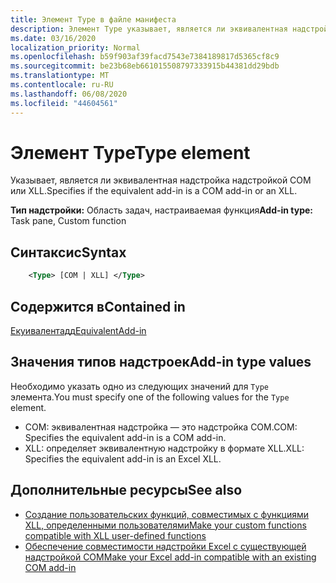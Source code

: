 ```yaml
---
title: Элемент Type в файле манифеста
description: Элемент Type указывает, является ли эквивалентная надстройка надстройкой COM или XLL.
ms.date: 03/16/2020
localization_priority: Normal
ms.openlocfilehash: b59f903af39facd7543e7384189817d5365cf8c9
ms.sourcegitcommit: be23b68eb661015508797333915b44381dd29bdb
ms.translationtype: MT
ms.contentlocale: ru-RU
ms.lasthandoff: 06/08/2020
ms.locfileid: "44604561"
---
```

# <a name="type-element"></a><span data-ttu-id="074fe-103">Элемент Type</span><span class="sxs-lookup"><span data-stu-id="074fe-103">Type element</span></span>

<span data-ttu-id="074fe-104">Указывает, является ли эквивалентная надстройка надстройкой COM или XLL.</span><span class="sxs-lookup"><span data-stu-id="074fe-104">Specifies if the equivalent add-in is a COM add-in or an XLL.</span></span>

<span data-ttu-id="074fe-105">**Тип надстройки:** Область задач, настраиваемая функция</span><span class="sxs-lookup"><span data-stu-id="074fe-105">**Add-in type:** Task pane, Custom function</span></span>

## <a name="syntax"></a><span data-ttu-id="074fe-106">Синтаксис</span><span class="sxs-lookup"><span data-stu-id="074fe-106">Syntax</span></span>

```XML
    <Type> [COM | XLL] </Type>  
```

## <a name="contained-in"></a><span data-ttu-id="074fe-107">Содержится в</span><span class="sxs-lookup"><span data-stu-id="074fe-107">Contained in</span></span>

[<span data-ttu-id="074fe-108">Екуивалентадд</span><span class="sxs-lookup"><span data-stu-id="074fe-108">EquivalentAdd-in</span></span>](equivalentaddin.md)

## <a name="add-in-type-values"></a><span data-ttu-id="074fe-109">Значения типов надстроек</span><span class="sxs-lookup"><span data-stu-id="074fe-109">Add-in type values</span></span>

<span data-ttu-id="074fe-110">Необходимо указать одно из следующих значений для `Type` элемента.</span><span class="sxs-lookup"><span data-stu-id="074fe-110">You must specify one of the following values for the `Type` element.</span></span>

- <span data-ttu-id="074fe-111">COM: эквивалентная надстройка — это надстройка COM.</span><span class="sxs-lookup"><span data-stu-id="074fe-111">COM: Specifies the equivalent add-in is a COM add-in.</span></span>
- <span data-ttu-id="074fe-112">XLL: определяет эквивалентную надстройку в формате XLL.</span><span class="sxs-lookup"><span data-stu-id="074fe-112">XLL: Specifies the equivalent add-in is an Excel XLL.</span></span>

## <a name="see-also"></a><span data-ttu-id="074fe-113">Дополнительные ресурсы</span><span class="sxs-lookup"><span data-stu-id="074fe-113">See also</span></span>

- [<span data-ttu-id="074fe-114">Создание пользовательских функций, совместимых с функциями XLL, определенными пользователями</span><span class="sxs-lookup"><span data-stu-id="074fe-114">Make your custom functions compatible with XLL user-defined functions</span></span>](../../excel/make-custom-functions-compatible-with-xll-udf.md)
- [<span data-ttu-id="074fe-115">Обеспечение совместимости надстройки Excel с существующей надстройкой COM</span><span class="sxs-lookup"><span data-stu-id="074fe-115">Make your Excel add-in compatible with an existing COM add-in</span></span>](../../develop/make-office-add-in-compatible-with-existing-com-add-in.md)